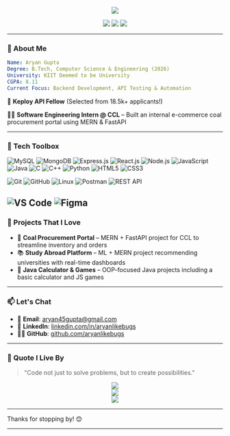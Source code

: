 <p align="center">
  <img src="https://readme-typing-svg.demolab.com/?lines=Hey+there!+I'm+Aryan+Gupta;Full-Stack+Web+Developer;API+Fellow+at+Keploy;Open+Source+Contributor+%F0%9F%94%A5&center=true&width=500&height=45">
</p>

<p align="center">
  <a href="https://linkedin.com/in/aryanlikebugs"><img src="https://img.shields.io/badge/-LinkedIn-blue?style=flat-square&logo=linkedin" /></a>
  <a href="mailto:aryan45gupta@gmail.com"><img src="https://img.shields.io/badge/-Email-red?style=flat-square&logo=gmail&logoColor=white" /></a>
  <a href="https://github.com/aryanlikebugs"><img src="https://img.shields.io/badge/-GitHub-black?style=flat-square&logo=github" /></a>
</p>

---

### 🚀 About Me

```yaml
Name: Aryan Gupta
Degree: B.Tech, Computer Science & Engineering (2026)
University: KIIT Deemed to be University
CGPA: 8.11
Current Focus: Backend Development, API Testing & Automation
```

🎯 **Keploy API Fellow** (Selected from 18.5k+ applicants!)

👨‍💻 **Software Engineering Intern @ CCL** – Built an internal e-commerce coal procurement portal using MERN & FastAPI

---

### 🧰 Tech Toolbox

![MySQL](https://img.shields.io/badge/MySQL-4479A1?style=flat-square&logo=mysql&logoColor=white)
![MongoDB](https://img.shields.io/badge/MongoDB-47A248?style=flat-square&logo=mongodb&logoColor=white)
![Express.js](https://img.shields.io/badge/Express.js-000000?style=flat-square&logo=express&logoColor=white)
![React.js](https://img.shields.io/badge/React.js-61DAFB?style=flat-square&logo=react&logoColor=black)
![Node.js](https://img.shields.io/badge/Node.js-339933?style=flat-square&logo=node.js&logoColor=white)
![JavaScript](https://img.shields.io/badge/JavaScript-F7DF1E?style=flat-square&logo=javascript&logoColor=black)
![Java](https://img.shields.io/badge/Java-ED8B00?style=flat-square&logo=java&logoColor=white)
![C](https://img.shields.io/badge/C-A8B9CC?style=flat-square&logo=c&logoColor=white)
![C++](https://img.shields.io/badge/C++-00599C?style=flat-square&logo=c%2B%2B&logoColor=white)
![Python](https://img.shields.io/badge/Python-3776AB?style=flat-square&logo=python&logoColor=white)
![HTML5](https://img.shields.io/badge/HTML5-E34F26?style=flat-square&logo=html5&logoColor=white)
![CSS3](https://img.shields.io/badge/CSS3-1572B6?style=flat-square&logo=css3&logoColor=white)

![Git](https://img.shields.io/badge/Git-F05032?style=flat-square&logo=git&logoColor=white)
![GitHub](https://img.shields.io/badge/GitHub-181717?style=flat-square&logo=github&logoColor=white)
![Linux](https://img.shields.io/badge/Linux-FCC624?style=flat-square&logo=linux&logoColor=black)
![Postman](https://img.shields.io/badge/Postman-FF6C37?style=flat-square&logo=postman&logoColor=white)
![REST API](https://img.shields.io/badge/REST%20API-009688?style=flat-square&logo=flask&logoColor=white)

![VS Code](https://img.shields.io/badge/VS%20Code-007ACC?style=flat-square&logo=visual-studio-code&logoColor=white)
![Figma](https://img.shields.io/badge/Figma-F24E1E?style=flat-square&logo=figma&logoColor=white)
---

### 📌 Projects That I Love

- 🛒 **Coal Procurement Portal** – MERN + FastAPI project for CCL to streamline inventory and orders
- 📚 **Study Abroad Platform** – ML + MERN project recommending universities with real-time dashboards
- 🧮 **Java Calculator & Games** – OOP-focused Java projects including a basic calculator and JS games

---

### 📫 Let's Chat

- 📧 **Email**: aryan45gupta@gmail.com  
- 💼 **LinkedIn**: [linkedin.com/in/aryanlikebugs](https://linkedin.com/in/aryanlikebugs)  
- 🧑‍💻 **GitHub**: [github.com/aryanlikebugs](https://github.com/aryanlikebugs)  

---

### 💬 Quote I Live By

> "Code not just to solve problems, but to create possibilities."

<p align="center">
  <img src="https://github-readme-streak-stats.herokuapp.com?user=aryanlikebugs&theme=tokyonight&hide_border=true" />
  <br>
  <img src="https://github-readme-stats.vercel.app/api?username=aryanlikebugs&show_icons=true&theme=tokyonight&hide_border=true" />
  <br>
  <img src="https://github-readme-stats.vercel.app/api/top-langs/?username=aryanlikebugs&layout=compact&theme=tokyonight&hide_border=true" />
</p>

---

Thanks for stopping by! 😊

---
